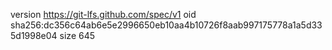 version https://git-lfs.github.com/spec/v1
oid sha256:dc356c64ab6e5e2996650eb10aa4b10726f8aab997175778a1a5d335d1998e04
size 645
